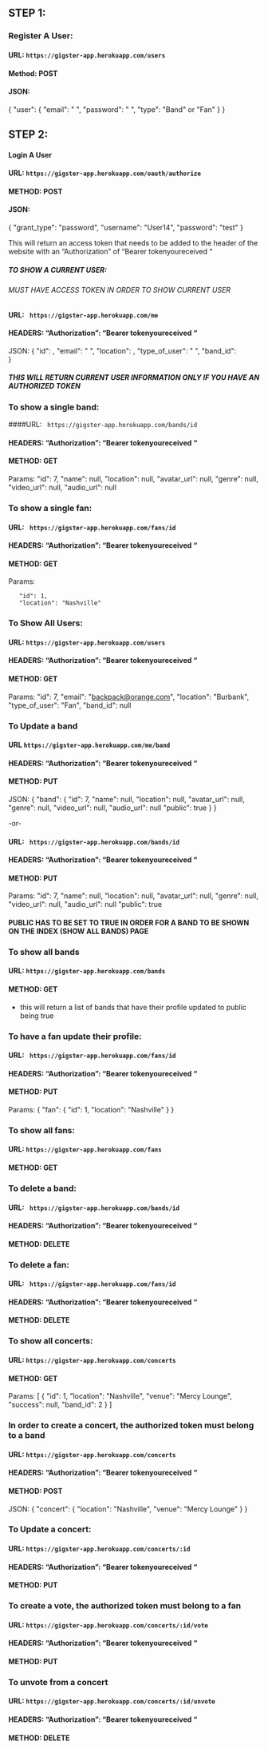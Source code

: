 ## STEP 1:
### Register A User:
#### URL: ```https://gigster-app.herokuapp.com/users ```
#### Method: POST
#### JSON:
  {
    "user": {
        "email": " ",
        "password": " ",
        "type": "Band" or "Fan"
    }
}


## STEP 2:
#### Login A User
#### URL: ```https://gigster-app.herokuapp.com/oauth/authorize```
#### METHOD: POST
#### JSON:
  {
      "grant_type": "password",
          "username": "User14",
          "password": "test"
  }

This will return an access token that needs to be added to the header of the website with an
“Authorization” of “Bearer tokenyoureceived “



##### TO SHOW A CURRENT USER:
###### MUST HAVE ACCESS TOKEN IN ORDER TO SHOW CURRENT USER

#### URL: ``` https://gigster-app.herokuapp.com/me```
#### HEADERS: “Authorization”: “Bearer tokenyoureceived “
JSON:
 {
  "id": ,
  "email": " ",
  "location":  ,
  "type_of_user": " ",
  "band_id":  
}

##### THIS WILL RETURN CURRENT USER INFORMATION ONLY IF YOU HAVE AN AUTHORIZED TOKEN




### To show a single band:
####URL: ``` https://gigster-app.herokuapp.com/bands/id```
#### HEADERS: “Authorization”: “Bearer tokenyoureceived “
#### METHOD: GET
Params:
      "id": 7,
      "name": null,
      "location": null,
      "avatar_url": null,
      "genre": null,
      "video_url": null,
      "audio_url": null


### To show a single fan:
#### URL: ``` https://gigster-app.herokuapp.com/fans/id```
#### HEADERS: “Authorization”: “Bearer tokenyoureceived “
#### METHOD: GET
Params:

       "id": 1,
       "location": "Nashville"



### To Show All Users:
#### URL: ``` https://gigster-app.herokuapp.com/users ```
#### HEADERS: “Authorization”: “Bearer tokenyoureceived “
#### METHOD: GET
Params:
    "id": 7,
    "email": "backpack@orange.com",
    "location": "Burbank",
    "type_of_user": "Fan",
    "band_id": null


### To Update a band
#### URL ``` https://gigster-app.herokuapp.com/me/band ```
#### HEADERS: “Authorization”: “Bearer tokenyoureceived “
#### METHOD: PUT
JSON:
 {
    "band": {
      "id": 7,
      "name": null,
      "location": null,
      "avatar_url": null,
      "genre": null,
      "video_url": null,
      "audio_url": null
      "public": true
    }
}

-or-

#### URL: ``` https://gigster-app.herokuapp.com/bands/id```
#### HEADERS: “Authorization”: “Bearer tokenyoureceived “
#### METHOD: PUT
Params:
    "id": 7,
    "name": null,
    "location": null,
    "avatar_url": null,
    "genre": null,
    "video_url": null,
    "audio_url": null
    "public": true

#### PUBLIC HAS TO BE SET TO TRUE IN ORDER FOR A BAND TO BE SHOWN ON THE INDEX (SHOW ALL BANDS) PAGE


### To show all bands
#### URL: ``` https://gigster-app.herokuapp.com/bands ```
#### METHOD: GET
  - this will return a list of bands that have their profile updated to public being true


### To have a fan update their profile:
#### URL: ``` https://gigster-app.herokuapp.com/fans/id```
#### HEADERS: “Authorization”: “Bearer tokenyoureceived “
#### METHOD: PUT
Params:
 {
    "fan": {
      "id": 1,
      "location": "Nashville"
    }
}


### To show all fans:
#### URL: ```https://gigster-app.herokuapp.com/fans ```
#### METHOD: GET



### To delete a band:
#### URL: ``` https://gigster-app.herokuapp.com/bands/id```
#### HEADERS: “Authorization”: “Bearer tokenyoureceived “
#### METHOD: DELETE


### To delete a fan:
#### URL: ``` https://gigster-app.herokuapp.com/fans/id```
#### HEADERS: “Authorization”: “Bearer tokenyoureceived “
#### METHOD: DELETE



### To show all concerts:
#### URL: ``` https://gigster-app.herokuapp.com/concerts ```
#### METHOD: GET
Params:
  [
    {
    "id": 1,
    "location": "Nashville",
    "venue": "Mercy Lounge",
    "success": null,
    "band_id": 2
    }
]

### In order to create a concert, the authorized token must belong to a band
#### URL: ``` https://gigster-app.herokuapp.com/concerts  ```
#### HEADERS: “Authorization”: “Bearer tokenyoureceived “
#### METHOD: POST
JSON:
   {
    "concert": {
        "location": "Nashville",
        "venue": "Mercy Lounge"
    }
}

### To Update a concert:
#### URL: ``` https://gigster-app.herokuapp.com/concerts/:id  ```
#### HEADERS: “Authorization”: “Bearer tokenyoureceived “
#### METHOD: PUT


### To create a vote, the authorized token must belong to a fan
#### URL: ``` https://gigster-app.herokuapp.com/concerts/:id/vote ```
#### HEADERS: “Authorization”: “Bearer tokenyoureceived “
#### METHOD: PUT

### To unvote from a concert
#### URL: ``` https://gigster-app.herokuapp.com/concerts/:id/unvote ```
#### HEADERS: “Authorization”: “Bearer tokenyoureceived “
#### METHOD: DELETE
